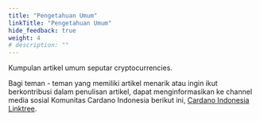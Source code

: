 ```yaml
---
title: "Pengetahuan Umum"
linkTitle: "Pengetahuan Umum"
hide_feedback: true
weight: 4
# description: "" 
---
```


Kumpulan artikel umum seputar cryptocurrencies.

Bagi teman - teman yang memiliki artikel menarik atau ingin ikut berkontribusi dalam penulisan artikel, dapat menginformasikan ke channel media sosial Komunitas Cardano Indonesia berikut ini, [Cardano Indonesia Linktree](https://linktr.ee/CardanoIndonesia).